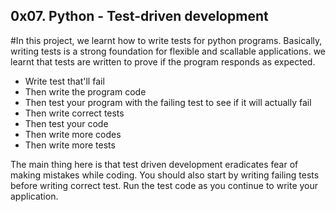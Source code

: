 ## 0x07. Python - Test-driven development

#In this project, we learnt how to write tests for python programs. Basically, writing tests is a strong foundation for flexible and scallable applications. we learnt that tests are written to prove if the program responds as expected.


- Write test that'll fail
- Then write the program code
- Then test your program with the failing test to see if it will actually fail
- Then write correct tests
- Then test your code
- Then write more codes
- Then write more tests

The main thing here is that test driven development eradicates fear of making mistakes while coding. You should also start by writing failing tests before writing correct test. Run the test code as you continue to write your application.
